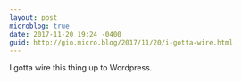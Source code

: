 ```yaml
---
layout: post
microblog: true
date: 2017-11-20 19:24 -0400
guid: http://gio.micro.blog/2017/11/20/i-gotta-wire.html
---
```

I gotta wire this thing up to Wordpress.
